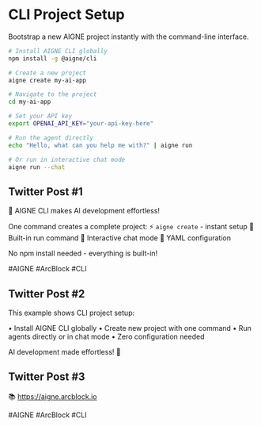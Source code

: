 # CLI Project Setup

Bootstrap a new AIGNE project instantly with the command-line interface.

```bash
# Install AIGNE CLI globally
npm install -g @aigne/cli

# Create a new project
aigne create my-ai-app

# Navigate to the project
cd my-ai-app

# Set your API key
export OPENAI_API_KEY="your-api-key-here"

# Run the agent directly
echo "Hello, what can you help me with?" | aigne run

# Or run in interactive chat mode
aigne run --chat
```

## Twitter Post #1

🚀 AIGNE CLI makes AI development effortless!

One command creates a complete project:
⚡ `aigne create` - instant setup 🔧 Built-in run command 💬 Interactive chat mode 📝 YAML configuration

No npm install needed - everything is built-in!

#AIGNE #ArcBlock #CLI

## Twitter Post #2

This example shows CLI project setup:

• Install AIGNE CLI globally
• Create new project with one command
• Run agents directly or in chat mode
• Zero configuration needed

AI development made effortless! 🚀

## Twitter Post #3

📚 https://aigne.arcblock.io

#AIGNE #ArcBlock #CLI
